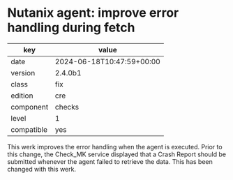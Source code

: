 [//]: # (werk v2)
# Nutanix agent: improve error handling during fetch

key        | value
---------- | ---
date       | 2024-06-18T10:47:59+00:00
version    | 2.4.0b1
class      | fix
edition    | cre
component  | checks
level      | 1
compatible | yes

This werk improves the error handling when the agent is executed.
Prior to this change, the Check_MK service displayed that a Crash
Report should be submitted whenever the agent failed to retrieve
the data. This has been changed with this werk.
